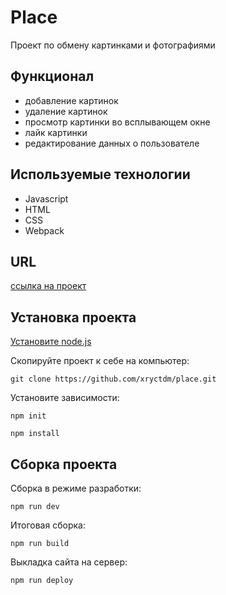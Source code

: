 # Place

Проект по обмену картинками и фотографиями

## Функционал

- добавление картинок
- удаление картинок
- просмотр картинки во всплывающем окне
- лайк картинки
- редактирование данных о пользователе

## Используемые технологии

- Javascript
- HTML
- CSS
- Webpack

## URL

[ссылка на проект](https://xryctdm.github.io/place/)

## Установка проекта

[Установите node.js](https://nodejs.org/en/download/)

Скопируйте проект к себе на компьютер:
```
git clone https://github.com/xryctdm/place.git
```
Установите зависимости:
```
npm init
```
```
npm install
```

## Сборка проекта

Сборка в режиме разработки:
```
npm run dev
```

Итоговая сборка:
```
npm run build
```

Выкладка сайта на сервер:
```
npm run deploy
```
